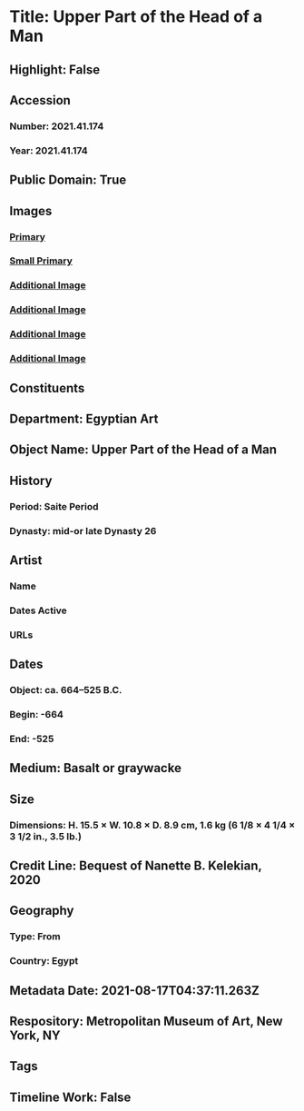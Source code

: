 # Title: Upper Part of the Head of a Man
## Highlight: False
## Accession
### Number: 2021.41.174
### Year: 2021.41.174
## Public Domain: True
## Images
### [Primary](https://images.metmuseum.org/CRDImages/eg/original/LC-2021_41_174_EGDP032466_1.jpg)
### [Small Primary](https://images.metmuseum.org/CRDImages/eg/web-large/LC-2021_41_174_EGDP032466_1.jpg)
### [Additional Image](https://images.metmuseum.org/CRDImages/eg/original/LC-2021_41_174_EGDP032467.jpg)
### [Additional Image](https://images.metmuseum.org/CRDImages/eg/original/LC-2021_41_174_EGDP032468.jpg)
### [Additional Image](https://images.metmuseum.org/CRDImages/eg/original/LC-2021_41_174_EGDP032469.jpg)
### [Additional Image](https://images.metmuseum.org/CRDImages/eg/original/LC-2021_41_174_EGDP032470.jpg)
## Constituents
## Department: Egyptian Art
## Object Name: Upper Part of the Head of a Man
## History
### Period: Saite Period
### Dynasty: mid-or late Dynasty 26
## Artist
### Name
### Dates Active
### URLs
## Dates
### Object: ca. 664–525 B.C.
### Begin: -664
### End: -525
## Medium: Basalt or graywacke
## Size
### Dimensions: H. 15.5 × W. 10.8 × D. 8.9 cm, 1.6 kg (6 1/8 × 4 1/4 × 3 1/2 in., 3.5 lb.)
## Credit Line: Bequest of Nanette B. Kelekian, 2020
## Geography
### Type: From
### Country: Egypt
## Metadata Date: 2021-08-17T04:37:11.263Z
## Respository: Metropolitan Museum of Art, New York, NY
## Tags
## Timeline Work: False